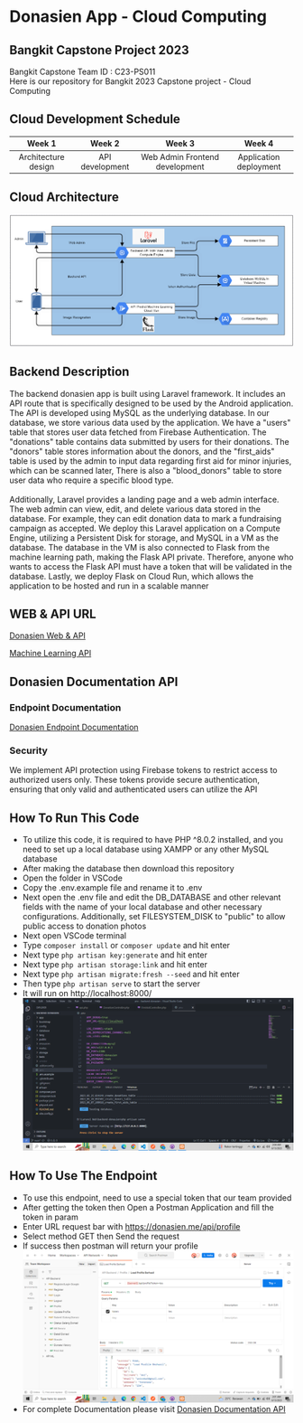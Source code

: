 # Donasien App - Cloud Computing

## Bangkit Capstone Project 2023
Bangkit Capstone Team ID : C23-PS011 <br>
Here is our repository for Bangkit 2023 Capstone project - Cloud Computing

## Cloud Development Schedule
|     Week 1     |       Week 2        |            Week 3          |           Week 4          |
| :------------: | :-----------------: | :------------------------: |:------------------------: |
| Architecture design   | API development      | Web Admin Frontend development  | Application deployment  |

## Cloud Architecture
![CloudArchitecture](https://github.com/Donasien/backend/blob/assets/img/Architecture_GCP.png)

## Backend Description
The backend donasien app is built using Laravel framework. It includes an API route that is specifically designed to be used by the Android application. The API is developed using MySQL as the underlying database. In our database, we store various data used by the application. We have a "users" table that stores user data fetched from Firebase Authentication. The "donations" table contains data submitted by users for their donations. The "donors" table stores information about the donors, and the "first_aids" table is used by the admin to input data regarding first aid for minor injuries, which can be scanned later, There is also a "blood_donors" table to store user data who require a specific blood type.
<br>
<br>
Additionally, Laravel provides a landing page and a web admin interface. The web admin can view, edit, and delete various data stored in the database. For example, they can edit donation data to mark a fundraising campaign as accepted. We deploy this Laravel application on a Compute Engine, utilizing a Persistent Disk for storage, and MySQL in a VM as the database. The database in the VM is also connected to Flask from the machine learning path, making the Flask API private. Therefore, anyone who wants to access the Flask API must have a token that will be validated in the database. Lastly, we deploy Flask on Cloud Run, which allows the application to be hosted and run in a scalable manner

## WEB & API URL
[Donasien Web & API](https://donasien.me/)

[Machine Learning API](https://ml-api-rt4pbfoggq-et.a.run.app/)

<!-- [News API](https://newsapi.org/v2/) -->

## <a name="api"></a>Donasien Documentation API
### Endpoint Documentation
[Donasien Endpoint Documentation](https://documenter.getpostman.com/view/27663700/2s93sf1VvX)

<!-- ### Article API
[Article API Documentation](https://newsapi.org/docs/endpoints/everything)
<br>
|  Endpoint |  Method	     |      Query Params |           Description          |
| :----: | :------------: | :-----------------: | :------------------------: |
| /v2/everything | GET   | q, sortBy and apiKey      | HTTP GET REQUEST Show all of the Article about Health  |

We opt for this API due to its ease of implementation and cost-effectiveness, as it doesn't impose additional system load or incur any extra expenses on the Google Cloud Platform -->

### Security
We implement API protection using Firebase tokens to restrict access to authorized users only. These tokens provide secure authentication, ensuring that only valid and authenticated users can utilize the API

## How To Run This Code
* To utilize this code, it is required to have PHP ^8.0.2 installed, and you need to set up a local database using XAMPP or any other MySQL database
* After making the database then download this repository
* Open the folder in VSCode
* Copy the .env.example file and rename it to .env
* Next open the .env file and edit the DB_DATABASE and other relevant fields with the name of your local database and other necessary configurations. Additionally, set FILESYSTEM_DISK to "public" to allow public access to donation photos
* Next open VSCode terminal
* Type ```composer install``` or ```composer update``` and hit enter
* Next type ```php artisan key:generate``` and hit enter
* Next type ```php artisan storage:link``` and hit enter
* Next type ```php artisan migrate:fresh --seed``` and hit enter
* Then type ```php artisan serve``` to start the server
* It will run on http://localhost:8000/
![Run](https://github.com/Donasien/backend/blob/assets/img/Run.png)

## How To Use The Endpoint
* To use this endpoint, need to use a special token that our team provided
* After getting the token then Open a Postman Application and fill the token in param
* Enter URL request bar with https://donasien.me/api/profile
* Select method GET then Send the request
* If success then postman will return your profile
![Endpoint](https://github.com/Donasien/backend/blob/assets/img/Endpoint.png)
* For complete Documentation please visit [Donasien Documentation API](#api)